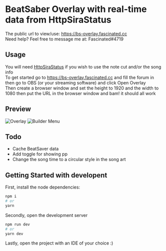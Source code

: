 # BeatSaber Overlay with real-time data from HttpSiraStatus

The public url to view/use: <https://bs-overlay.fascinated.cc></br>
Need help? Feel free to message me at: Fascinated#4719

## Usage

You will need [HttpSiraStatus](https://github.com/denpadokei/HttpSiraStatus) if you wish to use the note cut and/or the song info</br>
To get started go to <https://bs-overlay.fascinated.cc> and fill the forum in then go to OBS (or your streaming software) and click Open Overlay</br>
Then create a browser window and set the height to 1920 and the width to 1080 then put the URL in the browser window and bam! it should all work

## Preview

![Overlay](https://cdn.fascinated.cc/HCrnvhsHGG.png?raw=true)
![Builder Menu](https://cdn.fascinated.cc/QwGTQLhJsq.png?raw=true)

## Todo

- Cache BeatSaver data
- Add toggle for showing pp
- Change the song time to a circular style in the song art

## Getting Started with developent

First, install the node dependencies:

```bash
npm i
# or
yarn
```

Secondly, open the development server

```bash
npm run dev
# or
yarn dev
```

Lastly, open the project with an IDE of your choice :)
